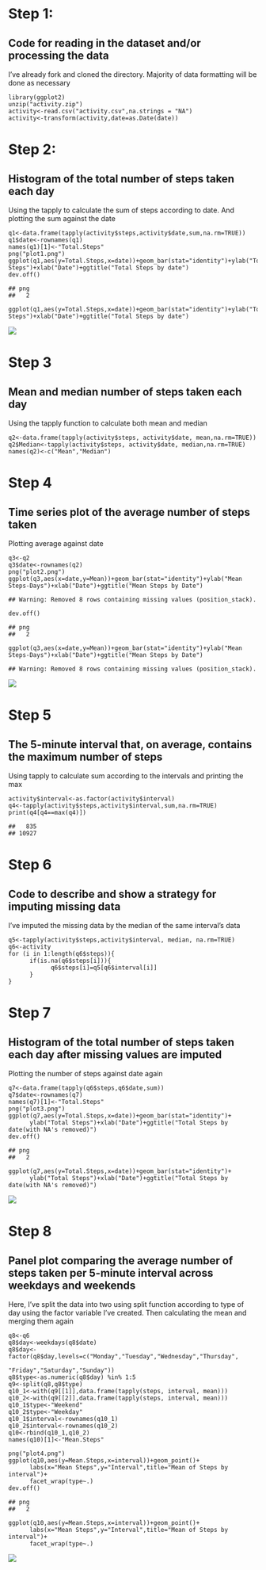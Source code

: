 Step 1:
=======

Code for reading in the dataset and/or processing the data
----------------------------------------------------------

I’ve already fork and cloned the directory. Majority of data formatting
will be done as necessary

    library(ggplot2)
    unzip("activity.zip")
    activity<-read.csv("activity.csv",na.strings = "NA")
    activity<-transform(activity,date=as.Date(date))

Step 2:
=======

Histogram of the total number of steps taken each day
-----------------------------------------------------

Using the tapply to calculate the sum of steps according to date. And
plotting the sum against the date

    q1<-data.frame(tapply(activity$steps,activity$date,sum,na.rm=TRUE))
    q1$date<-rownames(q1)
    names(q1)[1]<-"Total.Steps"
    png("plot1.png")
    ggplot(q1,aes(y=Total.Steps,x=date))+geom_bar(stat="identity")+ylab("Total Steps")+xlab("Date")+ggtitle("Total Steps by date")
    dev.off()

    ## png 
    ##   2

    ggplot(q1,aes(y=Total.Steps,x=date))+geom_bar(stat="identity")+ylab("Total Steps")+xlab("Date")+ggtitle("Total Steps by date")

![](PA1_template_files/figure-markdown_strict/unnamed-chunk-2-1.png)

Step 3
======

Mean and median number of steps taken each day
----------------------------------------------

Using the tapply function to calculate both mean and median

    q2<-data.frame(tapply(activity$steps, activity$date, mean,na.rm=TRUE))
    q2$Median<-tapply(activity$steps, activity$date, median,na.rm=TRUE)
    names(q2)<-c("Mean","Median")

Step 4
======

Time series plot of the average number of steps taken
-----------------------------------------------------

Plotting average against date

    q3<-q2
    q3$date<-rownames(q2)
    png("plot2.png")
    ggplot(q3,aes(x=date,y=Mean))+geom_bar(stat="identity")+ylab("Mean Steps-Days")+xlab("Date")+ggtitle("Mean Steps by Date")

    ## Warning: Removed 8 rows containing missing values (position_stack).

    dev.off()

    ## png 
    ##   2

    ggplot(q3,aes(x=date,y=Mean))+geom_bar(stat="identity")+ylab("Mean Steps-Days")+xlab("Date")+ggtitle("Mean Steps by Date")

    ## Warning: Removed 8 rows containing missing values (position_stack).

![](PA1_template_files/figure-markdown_strict/unnamed-chunk-4-1.png)

Step 5
======

The 5-minute interval that, on average, contains the maximum number of steps
----------------------------------------------------------------------------

Using tapply to calculate sum according to the intervals and printing
the max

    activity$interval<-as.factor(activity$interval)
    q4<-tapply(activity$steps,activity$interval,sum,na.rm=TRUE)
    print(q4[q4==max(q4)])

    ##   835 
    ## 10927

Step 6
======

Code to describe and show a strategy for imputing missing data
--------------------------------------------------------------

I’ve imputed the missing data by the median of the same interval’s data

    q5<-tapply(activity$steps,activity$interval, median, na.rm=TRUE)
    q6<-activity
    for (i in 1:length(q6$steps)){
          if(is.na(q6$steps[i])){
                q6$steps[i]=q5[q6$interval[i]]
          }
    }

Step 7
======

Histogram of the total number of steps taken each day after missing values are imputed
--------------------------------------------------------------------------------------

Plotting the number of steps against date again

    q7<-data.frame(tapply(q6$steps,q6$date,sum))
    q7$date<-rownames(q7)
    names(q7)[1]<-"Total.Steps"
    png("plot3.png")
    ggplot(q7,aes(y=Total.Steps,x=date))+geom_bar(stat="identity")+
          ylab("Total Steps")+xlab("Date")+ggtitle("Total Steps by date(with NA's removed)")
    dev.off()

    ## png 
    ##   2

    ggplot(q7,aes(y=Total.Steps,x=date))+geom_bar(stat="identity")+
          ylab("Total Steps")+xlab("Date")+ggtitle("Total Steps by date(with NA's removed)")

![](PA1_template_files/figure-markdown_strict/unnamed-chunk-7-1.png)

Step 8
======

Panel plot comparing the average number of steps taken per 5-minute interval across weekdays and weekends
---------------------------------------------------------------------------------------------------------

Here, I’ve split the data into two using split function according to
type of day using the factor variable I’ve created. Then calculating the
mean and merging them again

    q8<-q6
    q8$day<-weekdays(q8$date)
    q8$day<-factor(q8$day,levels=c("Monday","Tuesday","Wednesday","Thursday",
                                                 "Friday","Saturday","Sunday"))
    q8$type<-as.numeric(q8$day) %in% 1:5
    q9<-split(q8,q8$type)
    q10_1<-with(q9[[1]],data.frame(tapply(steps, interval, mean)))
    q10_2<-with(q9[[2]],data.frame(tapply(steps, interval, mean)))
    q10_1$type<-"Weekend"
    q10_2$type<-"Weekday"
    q10_1$interval<-rownames(q10_1)
    q10_2$interval<-rownames(q10_2)
    q10<-rbind(q10_1,q10_2)
    names(q10)[1]<-"Mean.Steps"

    png("plot4.png")
    ggplot(q10,aes(y=Mean.Steps,x=interval))+geom_point()+
          labs(x="Mean Steps",y="Interval",title="Mean of Steps by interval")+
          facet_wrap(type~.)
    dev.off()

    ## png 
    ##   2

    ggplot(q10,aes(y=Mean.Steps,x=interval))+geom_point()+
          labs(x="Mean Steps",y="Interval",title="Mean of Steps by interval")+
          facet_wrap(type~.)

![](PA1_template_files/figure-markdown_strict/unnamed-chunk-8-1.png)
